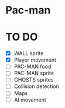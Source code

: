 # Pac-man

# TO DO
- [x] WALL sprite
- [x] Player movement
- [ ] PAC-MAN food 
- [ ] PAC-MAN sprite
- [ ] GHOSTS sprites
- [ ] Collision detection
- [ ] Maps 
- [ ] AI movement